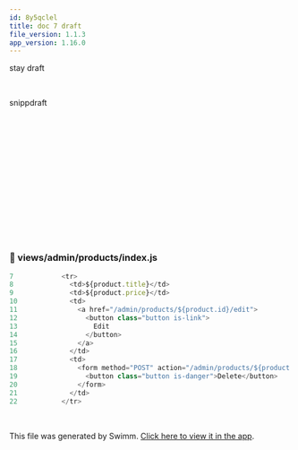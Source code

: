 ```yaml
---
id: 8y5qclel
title: doc 7 draft
file_version: 1.1.3
app_version: 1.16.0
---
```


stay draft

<br/>

snippdraft

<!-- empty line --><br/>

<!-- empty line --><br/>

<!-- empty line --><br/>

<!-- empty line --><br/>

<!-- empty line --><br/>

<!-- empty line --><br/>

<!-- empty line --><br/>

<!-- empty line --><br/>

<!-- empty line --><br/>

<!-- empty line --><br/>

<!-- empty line --><br/>

<!-- empty line --><br/>

<!-- empty line --><br/>
<!-- NOTE-swimm-snippet: the lines below link your snippet to Swimm -->
### 📄 views/admin/products/index.js
```javascript
7            <tr>
8              <td>${product.title}</td>
9              <td>${product.price}</td>
10             <td>
11               <a href="/admin/products/${product.id}/edit">
12                 <button class="button is-link">
13                   Edit
14                 </button>
15               </a>
16             </td>
17             <td>
18               <form method="POST" action="/admin/products/${product.id}/delete">
19                 <button class="button is-danger">Delete</button>
20               </form>
21             </td>
22           </tr>
```

<br/>

This file was generated by Swimm. [Click here to view it in the app](https://swimm-web-app.web.app/repos/Z2l0aHViJTNBJTNBZWNvbW0lM0ElM0Ftb3NoaWtzd2ltbQ==/docs/8y5qclel).
